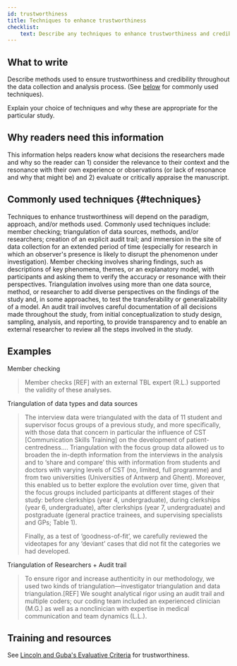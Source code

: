 ```yaml
---
id: trustworthiness
title: Techniques to enhance trustworthiness
checklist: 
    text: Describe any techniques to enhance trustworthiness and credibility of data analysis,(e.g., member checking, triangulation, audit trail). Describe why you chose these techniques.
---
```


## What to write

Describe methods used to ensure trustworthiness and credibility throughout the data collection and analysis process. (See [below](#techniques) for commonly used techniques).

Explain your choice of techniques and why these are appropriate for the particular study.

## Why readers need this information

This information helps readers know what decisions the researchers made and why so the reader can 1) consider the relevance to their context and the resonance with their own experience or observations (or lack of resonance and why that might be) and 2) evaluate or critically appraise the manuscript.
<!-- #ASK poor explanation -->

## Commonly used techniques {#techniques}

Techniques to enhance trustworthiness will depend on the paradigm, approach, and/or methods used. Commonly used techniques include: member checking; triangulation of data sources, methods, and/or researchers; creation of an explicit audit trail; and immersion in the site of data collection for an extended period of time (especially for research in which an observer's presence is likely to disrupt the phenomenon under investigation). Member checking involves sharing findings, such as descriptions of key phenomena, themes, or an explanatory model, with participants and asking them to verify the accuracy or resonance with their perspectives. Triangulation involves using more than one data source, method, or researcher to add diverse perspectives on the findings of the study and, in some approaches, to test the transferability or generalizability of a model. An audit trail involves careful documentation of all decisions made throughout the study, from initial conceptualization to study design, sampling, analysis, and reporting, to provide transparency and to enable an external researcher to review all the steps involved in the study.

## Examples

Member checking
> Member checks [REF] with an external TBL expert (R.L.) supported the validity of these analyses.

Triangulation of data types and data sources
> The interview data were triangulated with the data of 11 student and supervisor focus groups of a previous study, and more specifically, with those data that concern in particular the influence of CST [Communication Skills Training] on the development of patient-centredness.... Triangulation with the focus group data allowed us to broaden the in-depth information from the interviews in the analysis and to ‘share and compare’ this with information from students and doctors with varying levels of CST (no, limited, full programme) and from two universities (Universities of Antwerp and Ghent). Moreover, this enabled us to better explore the evolution over time, given that the focus groups included participants at different stages of their study: before clerkships (year 4, undergraduate), during clerkships (year 6, undergraduate), after clerkships (year 7, undergraduate) and postgraduate (general practice trainees, and supervising specialists and GPs; Table 1).
> 
> Finally, as a test of ‘goodness-of-fit’, we carefully reviewed the videotapes for any ‘deviant’ cases that did not fit the categories we had developed.
 
Triangulation of Researchers + Audit trail
> To ensure rigor and increase authenticity in our methodology, we used two kinds of triangulation—investigator triangulation and data triangulation.[REF] We sought analytical rigor using an audit trail and multiple coders; our coding team included an experienced clinician (M.G.) as well as a nonclinician with expertise in medical communication and team dynamics (L.L.).

## Training and resources

See [Lincoln and Guba's Evaluative Criteria](http://www.qualres.org/HomeLinc-3684.html) for trustworthiness.

